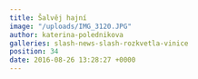 ```yaml
---
title: Šalvěj hajní
image: "/uploads/IMG_3120.JPG"
author: katerina-polednikova
galleries: slash-news-slash-rozkvetla-vinice
position: 34
date: 2016-08-26 13:28:27 +0000
---
```


